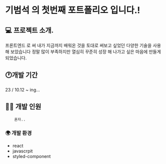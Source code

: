 # 기범석 의 첫번째 포트폴리오 입니다.!

## 💻 프로젝트 소개.

프론트엔드 로 써 내가 지금까지 배워온 것을 토대로 써보고 싶었던 다양한 기술을 사용 해 보았습니다 정말 많이 부족하지만 열심히 꾸준히 성장 해 나가고 싶은 마음에 만들게 되었습니다.

## 🕐개발 기간 
23 / 10.12 ~ ing...

## 🙆‍♂️ 개발 인원 
        혼자..

### 🌍  개발 환경 
- react
- javascrpit
- styled-component


